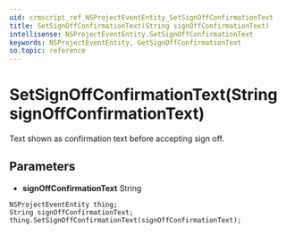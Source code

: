 ```yaml
---
uid: crmscript_ref_NSProjectEventEntity_SetSignOffConfirmationText
title: SetSignOffConfirmationText(String signOffConfirmationText)
intellisense: NSProjectEventEntity.SetSignOffConfirmationText
keywords: NSProjectEventEntity, GetSignOffConfirmationText
so.topic: reference
---
```


# SetSignOffConfirmationText(String signOffConfirmationText)

Text shown as confirmation text before accepting sign off.

## Parameters

* **signOffConfirmationText** String

```crmscript
NSProjectEventEntity thing;
String signOffConfirmationText;
thing.SetSignOffConfirmationText(signOffConfirmationText);
```

